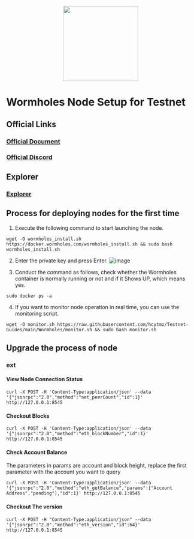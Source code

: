 <p align="center"> <img height="200" height="auto" src="https://user-images.githubusercontent.com/35812219/212487868-dc3eda2a-892c-4d26-9c94-f2eec7ec70e4.png"></p>

# Wormholes Node Setup for Testnet



## Official Links
### [Official Document](https://wormholes.com/docs/install/index.html)
### [Official Discord](https://discord.gg/VvXfCD2uSj)

## Explorer
### [Explorer]()









## Process for deploying nodes for the first time
1.  Execute the following command to start launching the node.

```
wget -O wormholes_install.sh https://docker.wormholes.com/wormholes_install.sh && sudo bash wormholes_install.sh
```

2.  Enter the private key and press Enter.
![image](https://user-images.githubusercontent.com/35812219/212482566-79c6bcad-a630-41fc-9b9a-14592c649f33.png)

3.  Conduct the command as follows, check whether the Wormholes container is normally running or not and if it Shows UP, which means yes.
```
sudo docker ps -a
```
4.  If you want to monitor node operation in real time, you can use the monitoring script.
```
wget -O monitor.sh https://raw.githubusercontent.com/hcytmz/Testnet-Guides/main/Wormholes/monitor.sh && sudo bash monitor.sh
```



## Upgrade the process of node

















### ext

#### View Node Connection Status

```
curl -X POST -H 'Content-Type:application/json' --data '{"jsonrpc":"2.0","method":"net_peerCount","id":1}' http://127.0.0.1:8545
```

#### Checkout Blocks

```
curl -X POST -H 'Content-Type:application/json' --data '{"jsonrpc":"2.0","method":"eth_blockNumber","id":1}' http://127.0.0.1:8545
```

#### Check Account Balance

The parameters in params are account and block height, replace the first parameter with the account you want to query

```
curl -X POST -H 'Content-Type:application/json' --data '{"jsonrpc":"2.0","method":"eth_getBalance","params":["Account Address","pending"],"id":1}' http://127.0.0.1:8545
```

#### Checkout The version

```
curl -X POST -H "Content-Type:application/json" --data '{"jsonrpc":"2.0","method":"eth_version","id":64}' http://127.0.0.1:8545
```

